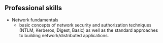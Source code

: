 ## Professional skills

* Network fundamentals
  * basic concepts of network security and authorization techniques (NTLM, Kerberos, Digest, Basic) as well as the standard approaches to building network/distributed applications.